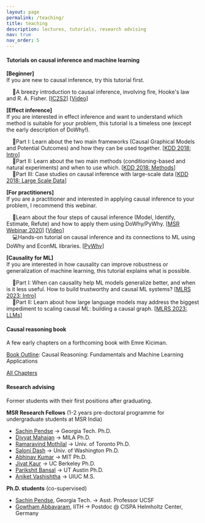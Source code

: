 ```yaml
---
layout: page
permalink: /teaching/
title: teaching
description: lectures, tutorials, research advising
nav: true
nav_order: 5
---
```


#### Tutorials on causal inference and machine learning

**[Beginner]**
<br />
If you are new to causal inference, try this tutorial first.

&nbsp;&nbsp;&nbsp;&nbsp;📖A breezy introduction to causal inference, involving fire, Hooke's law and R. A. Fisher.
[[IC2S2](https://www.github.com/amit-sharma/causal-inference-tutorial/)] [[Video](https://youtu.be/6SCoaBo1MqU?si=qg2Feu-kOYHsM4ts)]

**[Effect inference]**
<br />
If you are interested in effect inference and want to understand which method is suitable for your problem, this tutorial is a timeless one (except the early description of DoWhy!).

&nbsp;&nbsp;&nbsp;&nbsp;📖Part I: Learn about the two main frameworks (Causal Graphical Models and Potential Outcomes) and how they can be used together.
[[KDD 2018: Intro](https://causalinference.gitlab.io/kdd-tutorial/intro.html)]<br />
&nbsp;&nbsp;&nbsp;&nbsp;📖Part II: Learn about the two main methods (conditioning-based and natural experiments) and when to use which.
[[KDD 2018: Methods](https://causalinference.gitlab.io/kdd-tutorial/methods.html)]<br />
&nbsp;&nbsp;&nbsp;&nbsp;📖Part III: Case studies on causal inference with large-scale data
[[KDD 2018: Large Scale Data](https://causalinference.gitlab.io/kdd-tutorial/largescale-data.html)]

**[For practitioners]**
<br />
If you are a practitioner and interested in applying causal inference to your problem, I recommend this webinar.

&nbsp;&nbsp;&nbsp;&nbsp;📖Learn about the four steps of causal inference (Model, Identify, Estimate, Refute) and how to apply them using DoWhy/PyWhy.
[[MSR Webinar 2020](https://causalinference.gitlab.io/kdd-tutorial/largescale-data.html)] [[Video](https://youtu.be/LALfQStONEc?si=bjqBcAAq6278rTgR)]<br />
&nbsp;&nbsp;&nbsp;&nbsp;💻Hands-on tutorial on causal inference and its connections to ML using DoWhy and EconML libraries.
[[PyWhy](https://www.pywhy.org/dowhy/v0.12/example_notebooks/tutorial-causalinference-machinelearning-using-dowhy-econml.html)]

**[Causality for ML]**
<br />
If you are interested in how causality can improve robustness or generalization of machine learning, this tutorial explains what is possible.

&nbsp;&nbsp;&nbsp;&nbsp;📖Part I: When can causality help ML models generalize better, and when is it less useful. How to build trustworthy and causal ML systems?
[[MLRS 2023: Intro](/assets/tutorials/MLRS-PartI-Causal-Machine-Learning-intro.pdf)]<br />
&nbsp;&nbsp;&nbsp;&nbsp;📖Part II: Learn about how large language models may address the biggest impediment to scaling causal ML: building a causal graph.
[[MLRS 2023: LLMs](/assets/tutorials/MLRS-PartII-Causal-Machine-Learning-Practice-LLMs.pdf)]

#### Causal reasoning book

A few early chapters on a forthcoming book with Emre Kiciman.

[Book
Outline](https://causalinference.gitlab.io/Causal-Reasoning-Fundamentals-and-Machine-Learning-Applications/): Causal Reasoning: Fundamentals and Machine Learning Applications

[All Chapters](https://causalinference.gitlab.io/)

#### Research advising

Former students with their first positions after graduating.

**MSR Research Fellows**
(1-2 years pre-doctoral programme for undergraduate students at MSR India)

- <a href="https://www.sachinpendse.in/">Sachin Pendse</a> &rarr; Georgia Tech. Ph.D.
- <a href="https://divyat09.github.io/">Divyat Mahajan</a> &rarr; MILA Ph.D.
- <a href="https://ramaravind.com/">Ramaravind Mothilal</a> &rarr; Univ. of Toronto Ph.D.
- <a href="https://salonidash.com/">Saloni Dash</a> &rarr; Univ. of Washington Ph.D.
- <a href="https://abhinavkumar.info/">Abhinav Kumar</a> &rarr; MIT Ph.D.
- <a href="https://jivatneet.github.io/">Jivat Kaur</a> &rarr; UC Berkeley Ph.D.
- <a href="https://pbansal5.github.io/">Parikshit Bansal</a> &rarr; UT Austin Ph.D.
- <a href="https://aniketvashishtha.github.io/">Aniket Vashishtha</a> &rarr; UIUC M.S.

**Ph.D. students** (co-supervised)

- <a href="https://www.sachinpendse.in/">Sachin Pendse</a>, Georgia Tech. &rarr; Asst. Professor UCSF
- <a href="https://gautam0707.github.io/">Gowtham Abbavaram</a>, IITH &rarr; Postdoc @ CISPA Helmholtz Center, Germany

